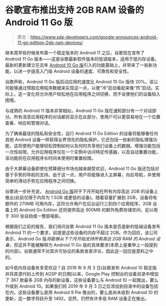 # 谷歌宣布推出支持 2GB RAM 设备的 Android 11 Go 版

> 原文：<https://www.xda-developers.com/google-announces-android-11-go-edition-2gb-ram-devices/>

继本周早些时候发布第一个稳定版本的 Android 11 之后，谷歌现在宣布了 Android 11 Go 版本——这是谷歌最新软件版本的低调版本，适用于低内存设备。最新的更新建立在去年 [Android 10 Go 版](https://www.xda-developers.com/android-10-go-edition-adiantum-encryption-support/)引入的功能基础上，并带来了一些新功能，以进一步提高入门级 Android 设备的速度、可靠性和安全性。

谷歌声称，Android 11 Go 版启动应用的速度比 Android 10 Go 版快 20%。该公司能够通过预取应用程序数据来实现这一点，以便“冷”启动看起来像“热”启动。实际上，这一变化将允许用户轻松地在应用程序之间切换，而不会使他们的设备陷入困境。

与成熟的 Android 11 版本非常相似，Android 11 Go 版在通知部分有一个对话部分。所有消息应用程序的对话都将显示在此部分，使用户可以更容易地在一个位置查看、响应和管理对话。

为了确保最佳的隐私和安全性，运行 Android 11 Go Edition 的设备将能够像任何其他 Android 设备一样获得业界领先的隐私保护。它还包括一些新的隐私增强功能，这将使用户能够轻松控制如何以及何时共享他们设备上的数据。增强功能包括一次性权限，允许应用程序仅在一个实例中访问特定传感器，以及自动重置功能，该功能将在应用程序长时间未使用时重置权限。

由于大屏幕设备即使在预算细分市场也越来越受欢迎，Android 11 Go 版还包括对基于手势的导航的支持。由于这一点，用户将能够进入主屏幕，向后导航，并使用简单的滑动手势在应用程序之间切换。

谷歌进一步补充说， [Android Go 版](https://www.android.com/versions/go-edition/)将于下月开始在所有内存高达 2GB 的设备上推出(此前仅限于内存为 1.5GB 或更低的设备)。随着容量扩展到 2GB，设备将有额外的 270MB 可用内存，这将允许用户在后台运行三到四个应用程序。2GB 设备上的 Android Go Edition 还将提供高达 900MB 的额外免费存储空间，足以用于 300 张自拍或一整部电影。

根据我们之前的报告，我们询问谷歌 Android 11 Go 版本是否是新的低端设备发布 Android 11 的一个要求，前提是这些设备的内存不超过 2GB。作为回应，该公司表示，Android Go 版*将能够从下个月开始支持所有高达 2GB RAM 的 Android 设备*，但这并不能被解释为 Android 11 Go 版的具体要求(本质上是重申上一段提到的内容)。谷歌通常不对其许可协议的条款发表评论，因此这一回应是意料之中的。

如今低内存设备有多受欢迎？自 2019 年 9 月 3 日(谷歌发布 Android 10 稳定版并将其源代码上传到 AOSP 的日期)以来，Google Play 控制台的设备目录中增加了 367 款最多 2GB 内存的新设备，这些设备要么与 Android 10 一起推出，要么升级到 Android 10。如果我们将 2019 年 9 月 3 日之后添加到目录中的设备包括在内，这些设备要么是用 Android 9 Pie 推出的，要么是尚未收到 Android 10 的更新，这一数字将跃升至 1492。显然，仍然有许多低 RAM 设备正在推出。